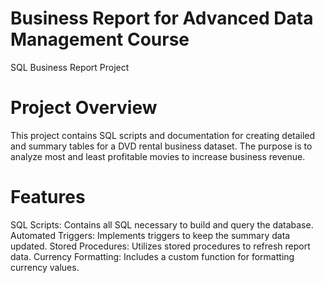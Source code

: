 # Business Report for Advanced Data Management Course
SQL Business Report Project
# Project Overview
This project contains SQL scripts and documentation for creating detailed and summary tables for a DVD rental business dataset. The purpose is to analyze most and least profitable movies to increase business revenue.

# Features
SQL Scripts: Contains all SQL necessary to build and query the database.
Automated Triggers: Implements triggers to keep the summary data updated.
Stored Procedures: Utilizes stored procedures to refresh report data.
Currency Formatting: Includes a custom function for formatting currency values.
